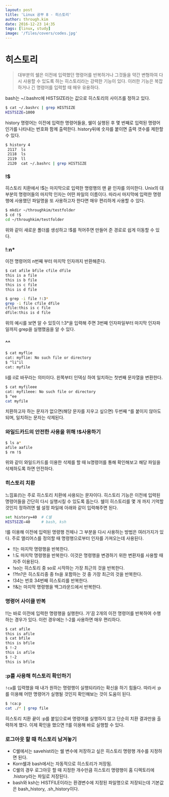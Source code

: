 ```yaml
---
layout: post
title: 'Linux 공부 8 - 히스토리'
author: through.kim
date: 2016-12-23 14:35
tags: [linux, study]
image: '/files/covers/codes.jpg'
---
```


# 히스토리
> 대부분의 쉘은 이전에 입력했던 명령어를 반복하거나 그것들을 약간 변형하여 다시 사용할 수 있도록 하는 히스토리라는 강력한 기능이 있다. 이러한 기능은 복잡하거나 긴 명령어를 입력할 때 매우 유용하다.

bash는 ~/.bashrc에 HISTSIZE라는 값으로 히스토리의 사이즈를 정하고 있다.  

```bash
$ cat ~/.bashrc | grep HISTSIZE
HISTSIZE=1000
```

history 명령어는 이전에 입력한 명령어들을, 쉘이 실행된 후 몇 번째로 입력된 명령어인가를 나타내는 번호화 함께 출력한다. history뒤에 숫자를 붙이면 출력 갯수를 제한할 수 있다.

```bash
$ history 4
 2117  ls
 2118  ls
 2119  ll
 2120  cat ~/.bashrc | grep HISTSIZE
```

### !$
히스토리 치환에서 !$는 마지막으로 입력한 명령행의 맨 끝 인자를 의미한다. Unix의 대부분의 명령어들의 마지막 인자는 어떤 파일의 이름이다. 따라서 마지막에 입력한 명령행에 사용했던 파일명을 또 사용하고자 한다면 매우 편리하게 사용할 수 있다.  
  
```bash
$ mkdir ~/throughkim/testfolder
$ cd !$
cd ~/throughkim/testfolder
```
위와 같이 새로운 폴더를 생성하고 !$를 적어주면 만들어 준 경로로 쉽게 이동할 수 있다.

### !:n*
이전 명령어의 n번째 부터 마지막 인자까지 반환해준다.  

```bash
$ cat afile bfile cfile dfile
this is a file
this is b file
this is c file
this is d file

$ grep -i file !:3*
grep -i file cfile dfile
cfile:this is c file
dfile:this is d file
```
위의 예시를 보면 알 수 있듯이 !:3*을 입력해 주면 3번째 인자파일부터 마지막 인자파일까지 grep을 실행했음을 알 수 있다.

### ^^
```bash
$ cat myflie
cat: myflie: No such file or directory
$ ^li^il
cat: myfile
```

li를 il로 바꾸라는 의미이다. 왼쪽부터 인덱싱 하여 일치하는 첫번째 문자열을 변환한다.  

```bash
$ cat myfileee
cat: myfileee: No such file or directory
$ ^ee
cat myfile
```
치환하고자 하는 문자가 없으면(해당 문자를 지우고 싶으면) 두번째 ^를 붙이지 않아도 되며, 일치하는 문자는 삭제된다.

### 와일드카드의 안전한 사용을 위해 !$사용하기
```bash
$ ls a*
afile aafile
$ rm !$
```
위와 같이 와일드카드를 이용한 삭제를 할 때 ls명령어를 통해 확인해보고 해당 파일을 삭제하도록 하면 안전하다.

### 히스토리 치환
느낌표(!)는 주로 히스토리 치환에 사용되는 문자이다. 히스토리 기능은 이전에 입력된 명령어들을 간단히 다시 실행시킬 수 있도록 돕는다. 쉘이 히스토리를 몇 개 까지 기억할 것인지 정하려면 쉘 설정 파일에 아래와 같이 입력해주면 된다.  

```bash
set history=40  # C쉘
HISTSIZE=40     # bash, ksh
```

!를 이용해 이전에 입력된 명령행 전체나 그 부분을 다시 사용하는 방법은 여러가지가 있다. 주로 앨리어스를 정의할 때 명령행으로부터 인자를 가져오는데 사용된다.  

 - !!는 마지막 명령행을 반복한다.
 - !:도 마지막 명령행을 반복한다. 이것은 명령행을 변경하기 위한 변환자를 사용할 때 자주 이용된다.
 - !so는 히스토리 중 so로 시작하는 가장 최근의 것을 반복한다.
 - !?fn?은 히스토리중 중 fn을 포함하는 것 중 가장 최근의 것을 반복한다.
 - !34는 번호 34번째 히스토리를 반복한다.
 - !!&는 마지막 명령행을 백그라운드에서 반복한다.

### 명령어 사이클 반복
!!는 바로 이전에 입력한 명령행을 실행한다. 가'끔 2개의 이전 명령어를 반복하여 수행하는 경우가 있다. 이런 경우에는 !-2를 사용하면 매우 편리하다.   

```bash
$ cat afile
this is afile
$ cat bfile
this is bfile
$ !-2
this is afile
$ !-2
this is bfile
```

### :p를 사용해 히스토리 확인하기
`!ca`를 입력했을 때 내가 원하는 명령행이 실행되리라는 확신을 하기 힘들다. 따라서 :p를 이용해 어떤 명령어가 실행될 것인지 확인해보는 것이 도움이 된다.  

```bash 
$ !ca:p
cat ./* | grep file
```
히스토리 치환 끝이 :p를 붙임으로써 명령어를 실행하지 않고 단순히 치환 결과만을 출력하게 했다. 이제 확인을 했으면 !!를 이용해 바로 실행할 수 있다.

### 로그아웃 할 때 히스토리 남겨놓기
 - C쉘에서는 savehist라는 쉘 변수에 저장하고 싶은 히스토리 명령행 개수를 지정하면 된다.
 - Korn쉘과 bash에서는 자동적으로 히스토리가 저장됨.
 - C쉘의 경우 로그아웃 할 때 지정한 개수만큼 히스토리 명령행이 홈 디렉토리에 .history라는 파일로 저장된다.
 - bash와 ksh는 HISTFILE이라는 환경변수에 지정된 파일명으로 저장되는데 기본값은 bash_history, .sh_history이다.